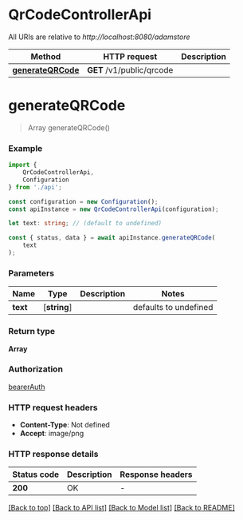 # QrCodeControllerApi

All URIs are relative to *http://localhost:8080/adamstore*

|Method | HTTP request | Description|
|------------- | ------------- | -------------|
|[**generateQRCode**](#generateqrcode) | **GET** /v1/public/qrcode | |

# **generateQRCode**
> Array<string> generateQRCode()


### Example

```typescript
import {
    QrCodeControllerApi,
    Configuration
} from './api';

const configuration = new Configuration();
const apiInstance = new QrCodeControllerApi(configuration);

let text: string; // (default to undefined)

const { status, data } = await apiInstance.generateQRCode(
    text
);
```

### Parameters

|Name | Type | Description  | Notes|
|------------- | ------------- | ------------- | -------------|
| **text** | [**string**] |  | defaults to undefined|


### Return type

**Array<string>**

### Authorization

[bearerAuth](../README.md#bearerAuth)

### HTTP request headers

 - **Content-Type**: Not defined
 - **Accept**: image/png


### HTTP response details
| Status code | Description | Response headers |
|-------------|-------------|------------------|
|**200** | OK |  -  |

[[Back to top]](#) [[Back to API list]](../README.md#documentation-for-api-endpoints) [[Back to Model list]](../README.md#documentation-for-models) [[Back to README]](../README.md)

